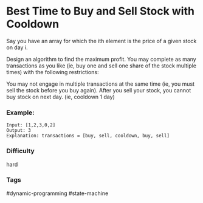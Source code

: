 # Best Time to Buy and Sell Stock with Cooldown

Say you have an array for which the ith element is the price of a given stock on day i.

Design an algorithm to find the maximum profit. You may complete as many transactions as you like (ie, buy one and sell one share of the stock multiple times) with the following restrictions:

You may not engage in multiple transactions at the same time (ie, you must sell the stock before you buy again).
After you sell your stock, you cannot buy stock on next day. (ie, cooldown 1 day)

### Example:

```
Input: [1,2,3,0,2]
Output: 3
Explanation: transactions = [buy, sell, cooldown, buy, sell]
```

### Difficulty

hard

### Tags

#dynamic-programming #state-machine
